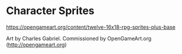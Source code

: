 # Character Sprites

https://opengameart.org/content/twelve-16x18-rpg-sprites-plus-base

Art by Charles Gabriel. Commissioned by OpenGameArt.org (http://opengameart.org)
